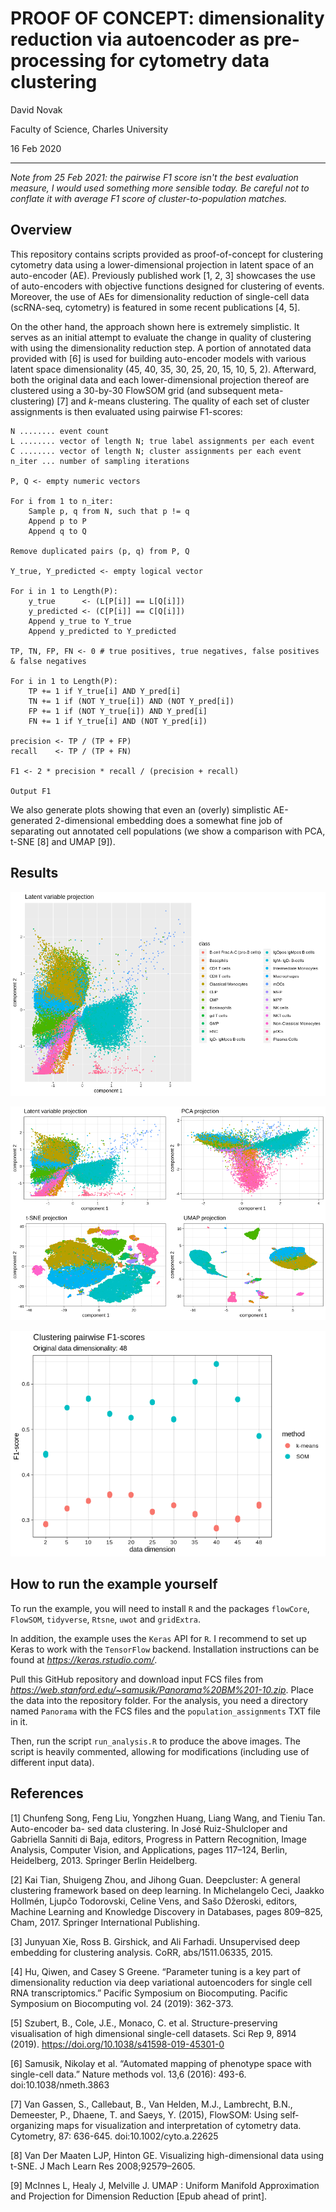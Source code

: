 # PROOF OF CONCEPT: dimensionality reduction via autoencoder as pre-processing for cytometry data clustering

David Novak

Faculty of Science, Charles University

16 Feb 2020

---

*Note from 25 Feb 2021: the pairwise F1 score isn't the best evaluation measure, I would used something more sensible today. Be careful not to conflate it with average F1 score of cluster-to-population matches.*

## Overview

This repository contains scripts provided as proof-of-concept for clustering cytometry data using a lower-dimensional projection in latent space of an auto-encoder (AE). Previously published work [1, 2, 3] showcases the use of auto-encoders with objective functions designed for clustering of events. Moreover, the use of AEs for dimensionality reduction of single-cell data (scRNA-seq, cytometry) is featured in some recent publications [4, 5].

On the other hand, the approach shown here is extremely simplistic. It serves as an initial attempt to evaluate the change in quality of clustering with using the dimensionality reduction step. A portion of annotated data provided with [6] is used for building auto-encoder models with various latent space dimensionality (45, 40, 35, 30, 25, 20, 15, 10, 5, 2). Afterward, both the original data and each lower-dimensional projection thereof are clustered using a 30-by-30 FlowSOM grid (and subsequent meta-clustering) [7] and *k*-means clustering. The quality of each set of cluster assignments is then evaluated using pairwise F1-scores:

```
N ........ event count
L ........ vector of length N; true label assignments per each event
C ........ vector of length N; cluster assignments per each event
n_iter ... number of sampling iterations

P, Q <- empty numeric vectors

For i from 1 to n_iter:
	Sample p, q from N, such that p != q
	Append p to P
	Append q to Q

Remove duplicated pairs (p, q) from P, Q

Y_true, Y_predicted <- empty logical vector

For i in 1 to Length(P):
	y_true      <- (L[P[i]] == L[Q[i]])
	y_predicted <- (C[P[i]] == C[Q[i]])
	Append y_true to Y_true
	Append y_predicted to Y_predicted

TP, TN, FP, FN <- 0 # true positives, true negatives, false positives & false negatives

For i in 1 to Length(P):
	TP += 1 if Y_true[i] AND Y_pred[i]
	TN += 1 if (NOT Y_true[i]) AND (NOT Y_pred[i])
	FP += 1 if (NOT Y_true[i]) AND Y_pred[i]
	FN += 1 if Y_true[i] AND (NOT Y_pred[i])

precision <- TP / (TP + FP)
recall    <- TP / (TP + FN)

F1 <- 2 * precision * recall / (precision + recall)

Output F1

```

We also generate plots showing that even an (overly) simplistic AE-generated 2-dimensional embedding does a somewhat fine job of separating out annotated cell populations (we show a comparison with PCA, t-SNE [8] and UMAP [9]).

## Results

![Latent space variable projection](2ae.png)

![Comparison with other dimensionality reduction methods](2dimred.png)

![F1-scores](f1scores.png)

## How to run the example yourself

To run the example, you will need to install `R` and the packages `flowCore`, `FlowSOM`, `tidyverse`, `Rtsne`, `uwot` and `gridExtra`.

In addition, the example uses the `Keras` API for `R`. I recommend to set up Keras to work with the `TensorFlow` backend. Installation instructions can be found at *https://keras.rstudio.com/*.

Pull this GitHub repository and download input FCS files from *https://web.stanford.edu/~samusik/Panorama%20BM%201-10.zip*. Place the data into the repository folder. For the analysis, you need a directory named `Panorama` with the FCS files and the `population_assignments` TXT file in it.

Then, run the script `run_analysis.R` to produce the above images. The script is heavily commented, allowing for modifications (including use of different input data).

## References

[1] Chunfeng Song, Feng Liu, Yongzhen Huang, Liang Wang, and Tieniu Tan. Auto-encoder ba- sed data clustering. In José Ruiz-Shulcloper and Gabriella Sanniti di Baja, editors, Progress in Pattern Recognition, Image Analysis, Computer Vision, and Applications, pages 117–124, Berlin, Heidelberg, 2013. Springer Berlin Heidelberg.

[2] Kai Tian, Shuigeng Zhou, and Jihong Guan. Deepcluster: A general clustering framework based on deep learning. In Michelangelo Ceci, Jaakko Hollmén, Ljupčo Todorovski, Celine Vens, and Sašo Džeroski, editors, Machine Learning and Knowledge Discovery in Databases, pages 809–825, Cham, 2017. Springer International Publishing.

[3] Junyuan Xie, Ross B. Girshick, and Ali Farhadi. Unsupervised deep embedding for clustering analysis. CoRR, abs/1511.06335, 2015.

[4] Hu, Qiwen, and Casey S Greene. “Parameter tuning is a key part of dimensionality reduction via deep variational autoencoders for single cell RNA transcriptomics.” Pacific Symposium on Biocomputing. Pacific Symposium on Biocomputing vol. 24 (2019): 362-373.

[5] Szubert, B., Cole, J.E., Monaco, C. et al. Structure-preserving visualisation of high dimensional single-cell datasets. Sci Rep 9, 8914 (2019). https://doi.org/10.1038/s41598-019-45301-0

[6] Samusik, Nikolay et al. “Automated mapping of phenotype space with single-cell data.” Nature methods vol. 13,6 (2016): 493-6. doi:10.1038/nmeth.3863

[7] Van Gassen, S., Callebaut, B., Van Helden, M.J., Lambrecht, B.N., Demeester, P., Dhaene, T. and Saeys, Y. (2015), FlowSOM: Using self‐organizing maps for visualization and interpretation of cytometry data. Cytometry, 87: 636-645. doi:10.1002/cyto.a.22625

[8] Van Der Maaten LJP, Hinton GE. Visualizing high-dimensional data using t-SNE. J Mach Learn Res 2008;92579–2605.

[9] McInnes L, Healy J, Melville J. UMAP : Uniform Manifold Approximation and Projection for Dimension Reduction [Epub ahead of print].
